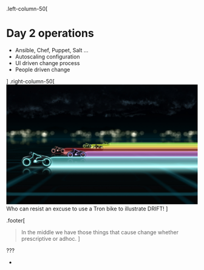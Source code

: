 .left-column-50[

# Day 2 operations

* Ansible, Chef, Puppet, Salt ...
* Autoscaling configuration
* UI driven change process
* People driven change

]
.right-column-50[
![Drift control](./_images/trondrift.jpeg)
Who can resist an excuse to use a Tron bike to illustrate DRIFT!
]

.footer[
> In the middle we have those things that cause change whether prescriptive or adhoc.
]

???

-
